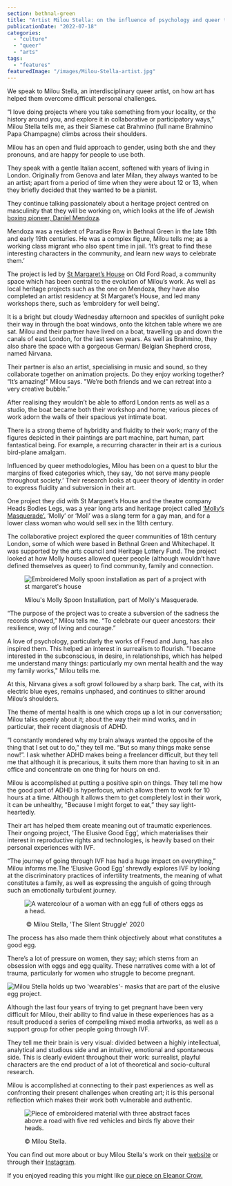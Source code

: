 ```yaml
---
section: bethnal-green
title: "Artist Milou Stella: on the influence of psychology and queer theory on their quest to blur the rigid lines of categorisation"
publicationDate: "2022-07-18"
categories: 
  - "culture"
  - "queer"
  - "arts"
tags: 
  - "features"
featuredImage: "/images/Milou-Stella-artist.jpg"
---
```


We speak to Milou Stella, an interdisciplinary queer artist, on how art has helped them overcome difficult personal challenges.

“I love doing projects where you take something from your locality, or the history around you, and explore it in collaborative or participatory ways,” Milou Stella tells me, as their Siamese cat Brahmino (full name Brahmino Papa Champagne) climbs across their shoulders.

Milou has an open and fluid approach to gender, using both she and they pronouns, and are happy for people to use both.

They speak with a gentle Italian accent, softened with years of living in London. Originally from Genova and later Milan, they always wanted to be an artist; apart from a period of time when they were about 12 or 13, when they briefly decided that they wanted to be a pianist.

They continue talking passionately about a heritage project centred on masculinity that they will be working on, which looks at the life of Jewish [boxing pioneer, Daniel Mendoza](https://romanroadlondon.com/daniel-mendoza-jewish-history/). 

Mendoza was a resident of Paradise Row in Bethnal Green in the late 18th and early 19th centuries. He was a complex figure, Milou tells me; as a working class migrant who also spent time in jail. ‘It’s great to find these interesting characters in the community, and learn new ways to celebrate them.’

The project is led by [St Margaret’s House](https://romanroadlondon.com/places/st-margarets-house/) on Old Ford Road, a community space which has been central to the evolution of Milou’s work. As well as local heritage projects such as the one on Mendoza, they have also completed an artist residency at St Margaret’s House, and led many workshops there, such as ‘embroidery for well being’. 

It is a bright but cloudy Wednesday afternoon and speckles of sunlight poke their way in through the boat windows, onto the kitchen table where we are sat. Milou and their partner have lived on a boat, travelling up and down the canals of east London, for the last seven years. As well as Brahmino, they also share the space with a gorgeous German/ Belgian Shepherd cross, named Nirvana.

Their partner is also an artist, specialising in music and sound, so they collaborate together on animation projects. Do they enjoy working together? “It’s amazing!" Milou says. "We’re both friends and we can retreat into a very creative bubble.”

After realising they wouldn’t be able to afford London rents as well as a studio, the boat became both their workshop and home; various pieces of work adorn the walls of their spacious yet intimate boat.

There is a strong theme of hybridity and fluidity to their work; many of the figures depicted in their paintings are part machine, part human, part fantastical being. For example, a recurring character in their art is a curious bird-plane amalgam.

Influenced by queer methodologies, Milou has been on a quest to blur the margins of fixed categories which, they say, ‘do not serve many people throughout society.’ Their research looks at queer theory of identity in order to express fluidity and subversion in their art. 

One project they did with St Margaret’s House and the theatre company Heads Bodies Legs, was a year long arts and heritage project called [‘Molly’s Masquerade’.](https://romanroadlondon.com/events/mollys-masquerade-costume-designer-lu-firth/) ‘Molly’ or ‘Moll’ was a slang term for a gay man, and for a lower class woman who would sell sex in the 18th century. 

The collaborative project explored the queer communities of 18th century London, some of which were based in Bethnal Green and Whitechapel. It was supported by the arts council and Heritage Lottery Fund. The project looked at how Molly houses allowed queer people (although wouldn’t have defined themselves as queer) to find community, family and connection. 

<figure>

![Embroidered Molly spoon installation as part of a project with st margaret's house](/images/molly-Spoon-doll-installation-1024x768.jpg)

<figcaption>

Milou's Molly Spoon Installation, part of Molly's Masquerade.

</figcaption>

</figure>

“The purpose of the project was to create a subversion of the sadness the records showed,” Milou tells me. “To celebrate our queer ancestors: their resilience, way of living and courage.”

A love of psychology, particularly the works of Freud and Jung, has also inspired them. This helped an interest in surrealism to flourish. "I became interested in the subconscious, in desire, in relationships, which has helped me understand many things: particularly my own mental health and the way my family works," Milou tells me.

At this, Nirvana gives a soft growl followed by a sharp bark. The cat, with its electric blue eyes, remains unphased, and continues to slither around Milou’s shoulders.

The theme of mental health is one which crops up a lot in our conversation; Milou talks openly about it; about the way their mind works, and in particular, their recent diagnosis of ADHD. 

“I constantly wondered why my brain always wanted the opposite of the thing that I set out to do,” they tell me. “But so many things make sense now!”. I ask whether ADHD makes being a freelancer difficult, but they tell me that although it is precarious, it suits them more than having to sit in an office and concentrate on one thing for hours on end.

Milou is accomplished at putting a positive spin on things. They tell me how the good part of ADHD is hyperfocus, which allows them to work for 10 hours at a time. Although it allows them to get completely lost in their work, it can be unhealthy, "Because I might forget to eat,” they say light-heartedly. 

Their art has helped them create meaning out of traumatic experiences. Their ongoing project, ‘The Elusive Good Egg’, which materialises their interest in reproductive rights and technologies, is heavily based on their personal experiences with IVF. 

“The journey of going through IVF has had a huge impact on everything,” Milou informs me.The ‘Elusive Good Egg’ shrewdly explores IVF by looking at the discriminatory practices of infertility treatments, the meaning of what constitutes a family, as well as expressing the anguish of going through such an emotionally turbulent journey.

<figure>

![A watercolour of a woman with an egg full of others eggs as a head.](/images/Milou-Stella-Elusive-Egg.jpg)

<figcaption>

 © Milou Stella, 'The Silent Struggle' 2020  

</figcaption>

</figure>

The process has also made them think objectively about what constitutes a good egg. 

There’s a lot of pressure on women, they say; which stems from an obsession with eggs and egg quality. These narratives come with a lot of trauma, particularly for women who struggle to become pregnant. 

![Milou Stella holds up two 'wearables'- masks that are part of the elusive egg project.](/images/Milou-stella-artist-molly-masquerade-1-1024x768.jpg)

Although the last four years of trying to get pregnant have been very difficult for Milou, their ability to find value in these experiences has as a result produced a series of compelling mixed media artworks, as well as a support group for other people going through IVF. 

They tell me their brain is very visual: divided between a highly intellectual, analytical and studious side and an intuitive, emotional and spontaneous side. This is clearly evident throughout their work: surrealist, playful characters are the end product of a lot of theoretical and socio-cultural research.

Milou is accomplished at connecting to their past experiences as well as confronting their present challenges when creating art; it is this personal reflection which makes their work both vulnerable and authentic.

<figure>

![Piece of embroidered material with three abstract faces above a road with five red vehicles and birds fly above their heads.](/images/Embroidered-Milou-Stella-piece-1024x710.jpg)

<figcaption>

© Milou Stella.

</figcaption>

</figure>

You can find out more about or buy Milou Stella's work on their [website](http://www.miloustella.com) or through their [Instagram](https://www.instagram.com/miloustella_art/).

If you enjoyed reading this you might like [our piece on Eleanor Crow.](https://bethnalgreenlondon.co.uk/eleanor-crow-artist-shopfronts/)
